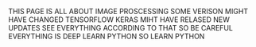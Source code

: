 THIS PAGE IS ALL ABOUT IMAGE PROSCESSING SOME VERISON MIGHT HAVE CHANGED TENSORFLOW KERAS MIHT HAVE RELASED NEW UPDATES SEE EVERYTHING ACCORDING TO THAT SO BE CAREFUL
EVERYTHING IS DEEP LEARN PYTHON SO LEARN PYTHON
